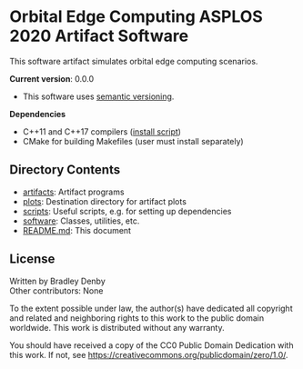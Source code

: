 # Orbital Edge Computing ASPLOS 2020 Artifact Software

This software artifact simulates orbital edge computing scenarios.

**Current version**: 0.0.0

* This software uses [semantic versioning](http://semver.org).

**Dependencies**

* C++11 and C++17 compilers ([install script](scripts/setup_dependencies.sh))
* CMake for building Makefiles (user must install separately)

## Directory Contents

* [artifacts](artifacts/README.md): Artifact programs
* [plots](plots/README.md): Destination directory for artifact plots
* [scripts](scripts/README.md): Useful scripts, e.g. for setting up dependencies
* [software](software/README.md): Classes, utilities, etc.
* [README.md](README.md): This document

## License

Written by Bradley Denby  
Other contributors: None

To the extent possible under law, the author(s) have dedicated all copyright and
related and neighboring rights to this work to the public domain worldwide. This
work is distributed without any warranty.

You should have received a copy of the CC0 Public Domain Dedication with this
work. If not, see <https://creativecommons.org/publicdomain/zero/1.0/>.

